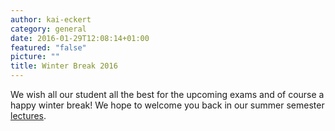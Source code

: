 ```yaml
---
author: kai-eckert
category: general
date: 2016-01-29T12:08:14+01:00
featured: "false"
picture: ""
title: Winter Break 2016
---
```

We wish all our student all the best for the upcoming exams and of course a happy winter break! We hope to welcome you back in our summer semester [lectures](/teaching).
<!--more-->

